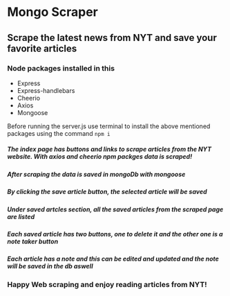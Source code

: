 # Mongo Scraper
## Scrape the latest news from NYT and save your favorite articles


### Node packages installed in this 
* Express
* Express-handlebars
* Cheerio
* Axios
* Mongoose


Before running the server.js use terminal to install the above mentioned packages using the command ```` npm i ````


##### The index page has buttons and links to scrape articles from the NYT website. With axios and cheerio npm packges data is scraped!

##### After scraping the data is saved in mongoDb with mongoose

##### By clicking the save article button, the selected article will be saved

##### Under saved artcles section, all the saved articles from the scraped page are listed 

##### Each saved article has two buttons, one to delete it and the other one is a note taker button

##### Each article has a note and this can be edited and updated and the note will be saved in the db aswell

### Happy Web scraping and enjoy reading articles from NYT!